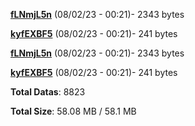 [**fLNmjL5n**](/data/fLNmjL5n.txt) (08/02/23 - 00:21)- 2343 bytes

[**kyfEXBF5**](/data/kyfEXBF5.txt) (08/02/23 - 00:21)- 241 bytes

[**fLNmjL5n**](/data/fLNmjL5n.txt) (08/02/23 - 00:21)- 2343 bytes

[**kyfEXBF5**](/data/kyfEXBF5.txt) (08/02/23 - 00:21)- 241 bytes

**Total Datas**: 8823

**Total Size**: 58.08 MB / 58.1 MB